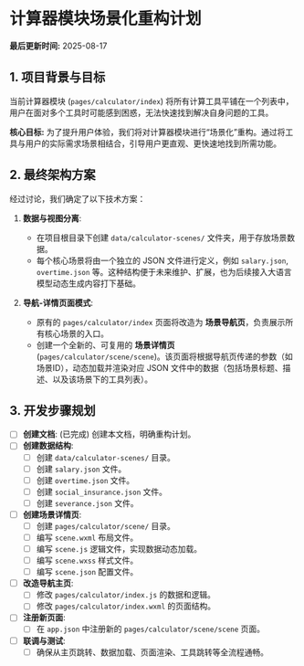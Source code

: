 # 计算器模块场景化重构计划

**最后更新时间:** 2025-08-17

## 1. 项目背景与目标

当前计算器模块 (`pages/calculator/index`) 将所有计算工具平铺在一个列表中，用户在面对多个工具时可能感到困惑，无法快速找到解决自身问题的工具。

**核心目标:** 为了提升用户体验，我们将对计算器模块进行“场景化”重构。通过将工具与用户的实际需求场景相结合，引导用户更直观、更快速地找到所需功能。

## 2. 最终架构方案

经过讨论，我们确定了以下技术方案：

1.  **数据与视图分离**:
    *   在项目根目录下创建 `data/calculator-scenes/` 文件夹，用于存放场景数据。
    *   每个核心场景将由一个独立的 JSON 文件进行定义，例如 `salary.json`, `overtime.json` 等。这种结构便于未来维护、扩展，也为后续接入大语言模型动态生成内容打下基础。

2.  **导航-详情页面模式**:
    *   原有的 `pages/calculator/index` 页面将改造为 **场景导航页**，负责展示所有核心场景的入口。
    *   创建一个全新的、可复用的 **场景详情页** (`pages/calculator/scene/scene`)。该页面将根据导航页传递的参数（如场景ID），动态加载并渲染对应 JSON 文件中的数据（包括场景标题、描述、以及该场景下的工具列表）。

## 3. 开发步骤规划

- [ ] **创建文档**: (已完成) 创建本文档，明确重构计划。
- [ ] **创建数据结构**:
    - [ ] 创建 `data/calculator-scenes/` 目录。
    - [ ] 创建 `salary.json` 文件。
    - [ ] 创建 `overtime.json` 文件。
    - [ ] 创建 `social_insurance.json` 文件。
    - [ ] 创建 `severance.json` 文件。
- [ ] **创建场景详情页**:
    - [ ] 创建 `pages/calculator/scene/` 目录。
    - [ ] 编写 `scene.wxml` 布局文件。
    - [ ] 编写 `scene.js` 逻辑文件，实现数据动态加载。
    - [ ] 编写 `scene.wxss` 样式文件。
    - [ ] 编写 `scene.json` 配置文件。
- [ ] **改造导航主页**:
    - [ ] 修改 `pages/calculator/index.js` 的数据和逻辑。
    - [ ] 修改 `pages/calculator/index.wxml` 的页面结构。
- [ ] **注册新页面**:
    - [ ] 在 `app.json` 中注册新的 `pages/calculator/scene/scene` 页面。
- [ ] **联调与测试**:
    - [ ] 确保从主页跳转、数据加载、页面渲染、工具跳转等全流程通畅。
